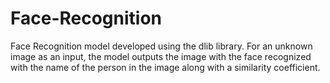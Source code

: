 # Face-Recognition
Face Recognition model developed using the dlib library. For an unknown image as an input, the model outputs the image with the face recognized with the name of the person in the image along with a similarity coefficient.
